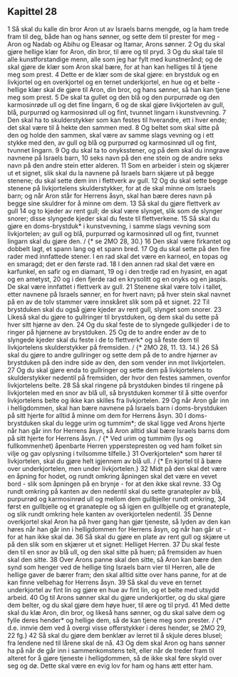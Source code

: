 ## Kapittel 28

1 Så skal du kalle din bror Aron ut av Israels barns mengde, og la ham trede fram til deg, både han og hans sønner, og sette dem til prester for meg - Aron og Nadab og Abihu og Eleasar og Itamar, Arons sønner.
2 Og du skal gjøre hellige klær for Aron, din bror, til ære og til pryd.
3 Og du skal tale til alle kunstforstandige menn, alle som jeg har fylt med kunstnerånd; og de skal gjøre de klær som Aron skal bære, for at han kan helliges til å tjene meg som prest.
4 Dette er de klær som de skal gjøre: en brystduk og en livkjortel og en overkjortel og en ternet underkjortel, en hue og et belte - hellige klær skal de gjøre til Aron, din bror, og hans sønner, så han kan tjene meg som prest.
5 De skal ta gullet og den blå og den purpurrøde og den karmosinrøde ull og det fine lingarn,
6 og de skal gjøre livkjortelen av gull, blå, purpurrød og karmosinrød ull og fint, tvunnet lingarn i kunstvevning.
7 Den skal ha to skulderstykker som kan festes til hverandre, ett i hver ende; det skal være til å hekte den sammen med.
8 Og beltet som skal sitte på den og holde den sammen, skal være av samme slags vevning og i ett stykke med den, av gull og blå og purpurrød og karmosinrød ull og fint, tvunnet lingarn.
9 Og du skal ta to onyksstener, og på dem skal du inngrave navnene på Israels barn,
10 seks navn på den ene stein og de andre seks navn på den andre stein etter alderen.
11 Som en arbeider i stein og skjærer ut et signet, slik skal du la navnene på Israels barn skjære ut på begge stenene; du skal sette dem inn i flettverk av gull.
12 Og du skal sette begge stenene på livkjortelens skulderstykker, for at de skal minne om Israels barn; og når Aron står for Herrens åsyn, skal han bære deres navn på begge sine skuldrer for å minne om dem.
13 Så skal du gjøre flettverk av gull
14 og to kjeder av rent gull; de skal være slynget, slik som de slynger snorer; disse slyngede kjeder skal du feste til flettverkene.
15 Så skal du gjøre en doms-brystduk* i kunstvevning, i samme slags vevning som livkjortelen; av gull og blå, purpurrød og karmosinrød ull og fint, tvunnet lingarn skal du gjøre den. / {* se 2MO 28, 30.}
16 Den skal være firkantet og dobbelt lagt, et spann lang og et spann bred.
17 Og du skal sette på den fire rader med innfattede stener. I en rad skal det være en karneol, en topas og en smaragd; det er den første rad.
18 I den annen rad skal det være en karfunkel, en safir og en diamant,
19 og i den tredje rad en hyasint, en agat og en ametyst,
20 og i den fjerde rad en krysolitt og en onyks og en jaspis. De skal være innfattet i flettverk av gull.
21 Stenene skal være tolv i tallet, etter navnene på Israels sønner, en for hvert navn; på hver stein skal navnet på en av de tolv stammer være innskåret slik som på et signet.
22 Til brystduken skal du også gjøre kjeder av rent gull, slynget som snorer.
23 Likeså skal du gjøre to gullringer til brystduken, og dem skal du sette på hver sitt hjørne av den.
24 Og du skal feste de to slyngede gullkjeder i de to ringer på hjørnene av brystduken.
25 Og de to andre ender av de to slyngede kjeder skal du feste i de to flettverk* og så feste dem til livkjortelens skulderstykker på fremsiden. / {* 2MO 28, 11. 13. 14.}
26 Så skal du gjøre to andre gullringer og sette dem på de to andre hjørner av brystduken på den indre side av den, den som vender inn mot livkjortelen.
27 Og du skal gjøre enda to gullringer og sette dem på livkjortelens to skulderstykker nedentil på fremsiden, der hvor den festes sammen, ovenfor livkjortelens belte.
28 Så skal ringene på brystduken bindes til ringene på livkjortelen med en snor av blå ull, så brystduken kommer til å sitte ovenfor livkjortelens belte og ikke kan skilles fra livkjortelen.
29 Og når Aron går inn i helligdommen, skal han bære navnene på Israels barn i doms-brystduken på sitt hjerte for alltid å minne om dem for Herrens åsyn.
30 I doms-brystduken skal du legge urim og tummim*; de skal ligge ved Arons hjerte når han går inn for Herrens åsyn, så Aron alltid skal bære Israels barns dom på sitt hjerte for Herrens åsyn. / {* Ved urim og tummim (lys og fullkommenhet) åpenbarte Herren ypperstepresten og ved ham folket sin vilje og gav oplysning i tvilsomme tilfelle.}
31 Overkjortelen* som hører til livkjortelen, skal du gjøre helt igjennem av blå ull. / {* En kjortel til å bære over underkjortelen, men under livkjortelen.}
32 Midt på den skal det være en åpning for hodet, og rundt omkring åpningen skal det være en vevet bord - slik som åpningen på en brynje - for at den ikke skal revne.
33 Og rundt omkring på kanten av den nedentil skal du sette granatepler av blå, purpurrød og karmosinrød ull og mellom dem gullbjeller rundt omkring,
34 først en gullbjelle og et granateple og så igjen en gullbjelle og et granateple, og slik rundt omkring hele kanten av overkjortelen nedentil.
35 Denne overkjortel skal Aron ha på hver gang han gjør tjeneste, så lyden av den kan høres når han går inn i helligdommen for Herrens åsyn, og når han går ut - for at han ikke skal dø.
36 Så skal du gjøre en plate av rent gull og skjære ut på den slik som en skjærer ut et signet: Helliget Herren.
37 Du skal feste den til en snor av blå ull, og den skal sitte på huen; på fremsiden av huen skal den sitte.
38 Over Arons panne skal den sitte, så Aron kan bære den synd som henger ved de hellige ting Israels barn vier til Herren, alle de hellige gaver de bærer fram; den skal alltid sitte over hans panne, for at de kan finne velbehag for Herrens åsyn.
39 Så skal du veve en ternet underkjortel av fint lin og gjøre en hue av fint lin, og et belte med utsydd arbeid.
40 Og til Arons sønner skal du gjøre underkjortler, og du skal gjøre dem belter, og du skal gjøre dem høye huer, til ære og til pryd.
41 Med dette skal du klæ Aron, din bror, og likeså hans sønner, og du skal salve dem og fylle deres hender* og hellige dem, så de kan tjene meg som prester. / {* d.e. innvie dem ved å overgi visse offerstykker i deres hender, se 2MO 29, 22 fg.}
42 Så skal du gjøre dem benklær av lerret til å skjule deres blusel; fra lendene ned til lårene skal de nå.
43 Og dem skal Aron og hans sønner ha på når de går inn i sammenkomstens telt, eller når de treder fram til alteret for å gjøre tjeneste i helligdommen, så de ikke skal føre skyld over seg og dø. Dette skal være en evig lov for ham og hans ætt etter ham.
